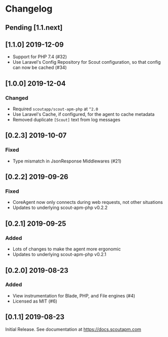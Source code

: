 # Changelog

## Pending [1.1.next]

## [1.1.0] 2019-12-09

* Support for PHP 7.4 (#32)
* Use Laravel's Config Repository for Scout configuration, so that config can now be cached (#34)

## [1.0.0] 2019-12-04

### Changed

* Required `scoutapp/scout-apm-php` at `^2.0`
* Use Laravel's Cache, if configured, for the agent to cache metadata
* Removed duplicate `[Scout]` text from log messages

## [0.2.3] 2019-10-07

### Fixed

* Type mismatch in JsonResponse Middlewares (#21)

## [0.2.2] 2019-09-26

### Fixed

* CoreAgent now only connects during web requests, not other situations
* Updates to underlying scout-apm-php v0.2.2

## [0.2.1] 2019-09-25

### Added

* Lots of changes to make the agent more ergonomic
* Updates to underlying scout-apm-php v0.2.1

## [0.2.0] 2019-08-23

### Added

- View instrumentation for Blade, PHP, and File engines (#4)
- Licensed as MIT (#6)


## [0.1.1] 2019-08-23

Initial Release. See documentation at https://docs.scoutapm.com

